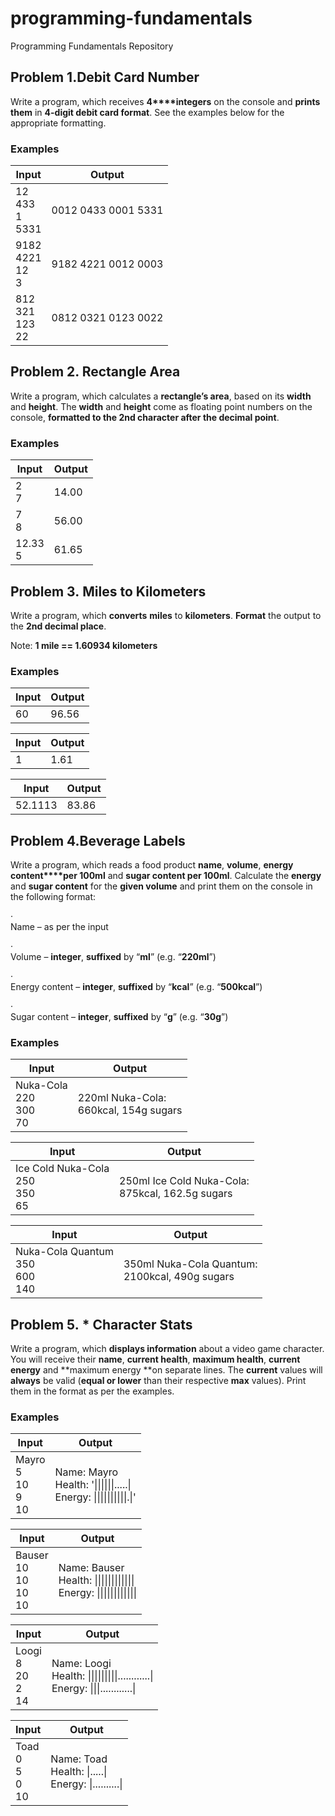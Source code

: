 ﻿# programming-fundamentals
Programming Fundamentals Repository

## Problem 1.Debit Card Number               


Write a program, which receives **4****integers**
on the console and **prints them** in **4-digit debit card format**. See the
examples below for the appropriate formatting.

### Examples


**Input**|**Output**
---------|----------
12 <br> 433 <br> 1 <br> 5331 | 0012 0433 0001 5331 <!-- .element: style="text-align:top;" -->
9182 <br> 4221 <br> 12 <br> 3|9182 4221 0012 0003
812 <br> 321 <br> 123 <br> 22|0812 0321 0123 0022

## Problem 2. Rectangle Area

Write a program, which calculates a **rectangle’s area**, based on its **width** and **height**. The **width** and **height** come as floating point numbers
on the console, **formatted to the 2nd character after the decimal point**.

### Examples

**Input** |**Output** 
|---------|-----------
2 <br>7| 14.00
7 <br>8| 56.00
12.33 <br>5|61.65

## Problem 3. Miles to Kilometers

Write a program, which **converts** **miles** to **kilometers**. **Format** the output to the **2nd
decimal place**.

Note: **1
mile == 1.60934 kilometers**

### Examples


Input | Output
----- | ------
60    | 96.56

Input | Output 
----- | ------
1     | 1.61

  Input | Output
  ----- | ------
52.1113 | 83.86


## Problem 4.Beverage Labels             


Write a program, which reads a food product
**name**, **volume**, **energy content****per 100ml** and **sugar content per 100ml**. Calculate the **energy** and **sugar content**
for the **given volume** and print them
on the console in the following format:

·       
Name – as per the input

·       
Volume – **integer**, **suffixed** by “**ml**” (e.g. “**220ml**”)

·       
Energy content – **integer**, **suffixed** by “**kcal**” (e.g.
“**500kcal**”)

·       
Sugar content – **integer**, **suffixed** by “**g**” (e.g. “**30g**”) 

### Examples

**Input**|**Output**
---------|---------
Nuka-Cola <br> 220 <br> 300 <br> 70|220ml Nuka-Cola: <br> 660kcal, 154g sugars
 
**Input**|**Output**
---------|----------
Ice Cold Nuka-Cola <br> 250 <br> 350 <br> 65|250ml Ice Cold Nuka-Cola: <br> 875kcal, 162.5g sugars

**Input** | **Output**
----------|------------
Nuka-Cola Quantum <br> 350 <br> 600 <br> 140|350ml Nuka-Cola Quantum: <br> 2100kcal, 490g sugars

## Problem 5. * Character Stats

Write a program, which **displays information** about a video game character. You will receive
their **name**, **current health**, **maximum
health**, **current energy** and **maximum energy **on separate lines. The **current** values will **always** be valid (**equal or lower** than their respective **max** values). Print them in the format as per the examples.

### Examples

**Input** | **Output**
----------|-----------
Mayro <br>5 <br>10 <br>9 <br>10| Name: Mayro <br> Health: '\|\|\|\|\|\|.....\| <br>Energy: \|\|\|\|\|\|\|\|\|\|.\|'

**Input** | **Output**
----------|-----------
Bauser <br> 10 <br> 10 <br> 10 <br> 10|Name: Bauser <br> Health: \|\|\|\|\|\|\|\|\|\|\|\| <br> Energy: \|\|\|\|\|\|\|\|\|\|\|\|

**Input** | **Output**
----------|-----------
Loogi <br> 8 <br> 20 <br> 2 <br> 14|Name: Loogi <br> Health: \|\|\|\|\|\|\|\|\|............\| <br> Energy: \|\|\|............\|

**Input**|**Output**
----------|-----------
Toad <br> 0 <br> 5 <br> 0 <br> 10|Name: Toad <br> Health: \|.....\| <br> Energy: \|..........\|
